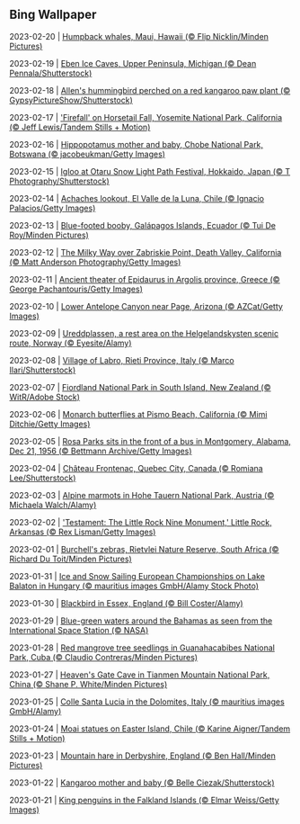 ## Bing Wallpaper
2023-02-20 | [Humpback whales, Maui, Hawaii (© Flip Nicklin/Minden Pictures)](./wallpaper/2023-02-20.jpg) 

2023-02-19 | [Eben Ice Caves, Upper Peninsula, Michigan (© Dean Pennala/Shutterstock)](./wallpaper/2023-02-19.jpg) 

2023-02-18 | [Allen's hummingbird perched on a red kangaroo paw plant (© GypsyPictureShow/Shutterstock)](./wallpaper/2023-02-18.jpg) 

2023-02-17 | ['Firefall' on Horsetail Fall, Yosemite National Park, California (© Jeff Lewis/Tandem Stills + Motion)](./wallpaper/2023-02-17.jpg) 

2023-02-16 | [Hippopotamus mother and baby, Chobe National Park, Botswana (© jacobeukman/Getty Images)](./wallpaper/2023-02-16.jpg) 

2023-02-15 | [Igloo at Otaru Snow Light Path Festival, Hokkaido, Japan (© T Photography/Shutterstock)](./wallpaper/2023-02-15.jpg) 

2023-02-14 | [Achaches lookout, El Valle de la Luna, Chile (© Ignacio Palacios/Getty Images)](./wallpaper/2023-02-14.jpg) 

2023-02-13 | [Blue-footed booby, Galápagos Islands, Ecuador (© Tui De Roy/Minden Pictures)](./wallpaper/2023-02-13.jpg) 

2023-02-12 | [The Milky Way over Zabriskie Point, Death Valley, California (© Matt Anderson Photography/Getty Images)](./wallpaper/2023-02-12.jpg) 

2023-02-11 | [Ancient theater of Epidaurus in Argolis province, Greece (© George Pachantouris/Getty Images)](./wallpaper/2023-02-11.jpg) 

2023-02-10 | [Lower Antelope Canyon near Page, Arizona (© AZCat/Getty Images)](./wallpaper/2023-02-10.jpg) 

2023-02-09 | [Ureddplassen, a rest area on the Helgelandskysten scenic route, Norway (© Eyesite/Alamy)](./wallpaper/2023-02-09.jpg) 

2023-02-08 | [Village of Labro, Rieti Province, Italy (© Marco Ilari/Shutterstock)](./wallpaper/2023-02-08.jpg) 

2023-02-07 | [Fiordland National Park in South Island, New Zealand (© WitR/Adobe Stock)](./wallpaper/2023-02-07.jpg) 

2023-02-06 | [Monarch butterflies at Pismo Beach, California (© Mimi Ditchie/Getty Images)](./wallpaper/2023-02-06.jpg) 

2023-02-05 | [Rosa Parks sits in the front of a bus in Montgomery, Alabama, Dec 21, 1956 (© Bettmann Archive/Getty Images)](./wallpaper/2023-02-05.jpg) 

2023-02-04 | [Château Frontenac, Quebec City, Canada (© Romiana Lee/Shutterstock)](./wallpaper/2023-02-04.jpg) 

2023-02-03 | [Alpine marmots in Hohe Tauern National Park, Austria (© Michaela Walch/Alamy)](./wallpaper/2023-02-03.jpg) 

2023-02-02 | ['Testament: The Little Rock Nine Monument,' Little Rock, Arkansas (© Rex Lisman/Getty Images)](./wallpaper/2023-02-02.jpg) 

2023-02-01 | [Burchell's zebras, Rietvlei Nature Reserve, South Africa (© Richard Du Toit/Minden Pictures)](./wallpaper/2023-02-01.jpg) 

2023-01-31 | [Ice and Snow Sailing European Championships on Lake Balaton in Hungary (© mauritius images GmbH/Alamy Stock Photo)](./wallpaper/2023-01-31.jpg) 

2023-01-30 | [Blackbird in Essex, England (© Bill Coster/Alamy)](./wallpaper/2023-01-30.jpg) 

2023-01-29 | [Blue-green waters around the Bahamas as seen from the International Space Station (© NASA)](./wallpaper/2023-01-29.jpg) 

2023-01-28 | [Red mangrove tree seedlings in Guanahacabibes National Park, Cuba (© Claudio Contreras/Minden Pictures)](./wallpaper/2023-01-28.jpg) 

2023-01-27 | [Heaven's Gate Cave in Tianmen Mountain National Park, China (© Shane P. White/Minden Pictures)](./wallpaper/2023-01-27.jpg) 

2023-01-25 | [Colle Santa Lucia in the Dolomites, Italy (© mauritius images GmbH/Alamy)](./wallpaper/2023-01-25.jpg) 

2023-01-24 | [Moai statues on Easter Island, Chile (© Karine Aigner/Tandem Stills + Motion)](./wallpaper/2023-01-24.jpg) 

2023-01-23 | [Mountain hare in Derbyshire, England (© Ben Hall/Minden Pictures)](./wallpaper/2023-01-23.jpg) 

2023-01-22 | [Kangaroo mother and baby (© Belle Ciezak/Shutterstock)](./wallpaper/2023-01-22.jpg) 

2023-01-21 | [King penguins in the Falkland Islands (© Elmar Weiss/Getty Images)](./wallpaper/2023-01-21.jpg) 


